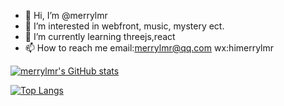 - 👋 Hi, I’m @merrylmr
- 👀 I’m interested in webfront, music, mystery ect.
- 🌱 I’m currently learning threejs,react
- 📫 How to reach me email:merrylmr@qq.com  wx:himerrylmr


[![merrylmr's GitHub stats](https://github-readme-stats.vercel.app/api?username=merrylmr)](https://github.com/anuraghazra/github-readme-stats)

[![Top Langs](https://github-readme-stats.vercel.app/api/top-langs/?username=anuraghazra)](https://github.com/anuraghazra/github-readme-stats)
<!---
merrylmr/merrylmr is a ✨ special ✨ repository because its `README.md` (this file) appears on your GitHub profile.
You can click the Preview link to take a look at your changes.
--->
